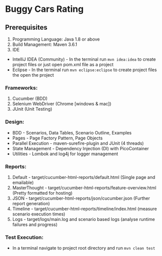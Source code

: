 # Buggy Cars Rating

## Prerequisites
1. Programming Language: Java 1.8 or above
2. Build Management: Maven 3.6.1
3. IDE
 * IntelliJ IDEA (Community) - In the terminal run `mvn idea:idea` to create project files or just open pom.xml file as a project
 * Eclipse - In the terminal run `mvn eclipse:eclipse` to create project files the open the project

### Frameworks: 
1. Cucumber (BDD)
2. Selenium WebDriver (Chrome [windows & mac])
3. JUnit (Unit Testing)

### Design:
 * BDD - Scenarios, Data Tables, Scenario Outline, Examples
 * Pages - Page Factory Pattern, Page Objects
 * Parallel Execution - maven-surefire-plugin and JUnit (4 threads)
 * State Management - Dependency Injection (DI) with PicoContainer
 * Utilities - Lombok and log4j for logger management
 
### Reports:
1. Default - target/cucumber-html-reports/default.html (Single page and emailable)
2. MasterThought - target/cucumber-html-reports/feature-overview.html (Pretty formatted for hosting)
3. JSON - target/cucumber-html-reports/json/cucumber.json (Further report generation)
4. Timeline - target/cucumber-html-reports/timeline/index.html (measure scenario execution times)
5. Logs - target/logs/main.log and scenario based logs (analyse runtime failures and progress)

### Test Execution:
   * In a terminal navigate to project root directory and run `mvn clean test`